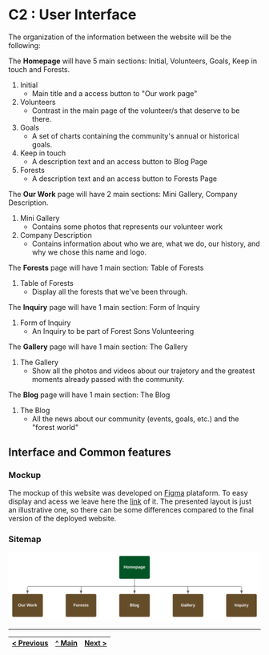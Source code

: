 # C2 : User Interface
The organization of the information between the website will be the following:

The **Homepage** will have 5 main sections: Initial, Volunteers, Goals, Keep in touch and Forests.

1. Initial
    * Main title and a access button to "Our work page"
2. Volunteers
    * Contrast in the main page of the volunteer/s that deserve to be there.
3. Goals
    * A set of charts containing the community's annual or historical goals.
4. Keep in touch
    * A description text and an access button to Blog Page
5. Forests
    * A description text and an access button to Forests Page

The **Our Work** page will have 2 main sections: Mini Gallery, Company Description.

1. Mini Gallery
    * Contains some photos that represents our volunteer work 
2. Company Description
    * Contains information about who we are, what we do, our history, and why we chose this name and logo.

The **Forests** page will have 1 main section: Table of Forests

1. Table of Forests
    * Display all the forests that we've been through.

The **Inquiry** page will have 1 main section: Form of Inquiry

1. Form of Inquiry
    * An Inquiry to be part of Forest Sons Volunteering

The **Gallery** page will have 1 main section: The Gallery

1. The Gallery
    * Show all the photos and videos about our trajetory and the greatest moments already passed with the community.

The **Blog** page will have 1 main section: The Blog

1. The Blog
    * All the news about our community (events, goals, etc.) and the "forest world"

## Interface and Common features

### Mockup
The mockup of this website was developed on [Figma](https://www.figma.com/) plataform. To easy display and acess we leave here the [link](https://www.figma.com/file/HdVGhxKR5UajM5QFCSY7Z4/Forest-Sons-Design?node-id=0%3A1) of it. The presented layout is just an illustrative one, so there can be some differences compared to the final version of the deployed website.

### Sitemap
![Forest Sons Sitemap](/doc/images/sitemap.svg)


---
[< Previous](c1.md) | [^ Main](../../) | [Next >](c3.md)
:--- | :---: | ---:
